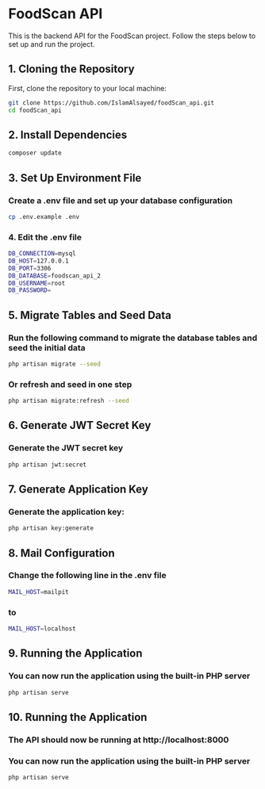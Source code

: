 # FoodScan API

This is the backend API for the FoodScan project. Follow the steps below to set up and run the project.

## 1. Cloning the Repository

First, clone the repository to your local machine:

```bash
git clone https://github.com/IslamAlsayed/foodScan_api.git
cd foodScan_api
```

## 2. Install Dependencies

```bash
composer update
```

## 3. Set Up Environment File

### Create a .env file and set up your database configuration

```bash
cp .env.example .env
```

### 4. Edit the .env file

```bash
DB_CONNECTION=mysql
DB_HOST=127.0.0.1
DB_PORT=3306
DB_DATABASE=foodscan_api_2
DB_USERNAME=root
DB_PASSWORD=
```

## 5. Migrate Tables and Seed Data

### Run the following command to migrate the database tables and seed the initial data

```bash
php artisan migrate --seed
```

### Or refresh and seed in one step

```bash
php artisan migrate:refresh --seed
```

## 6. Generate JWT Secret Key

### Generate the JWT secret key

```bash
php artisan jwt:secret
```

## 7. Generate Application Key

### Generate the application key:

```bash
php artisan key:generate
```

## 8. Mail Configuration

### Change the following line in the .env file

```bash
MAIL_HOST=mailpit
```

### to

```bash
MAIL_HOST=localhost
```

## 9. Running the Application

### You can now run the application using the built-in PHP server

```bash
php artisan serve
```

## 10. Running the Application

### The API should now be running at http://localhost:8000

### You can now run the application using the built-in PHP server

```bash
php artisan serve
```
